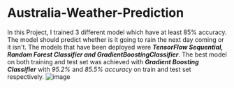 # Australia-Weather-Prediction

In this Project, I trained 3 different model which have at least 85% accuracy. The model should predict whether is it going to rain the next day coming or it isn't.
The models that have been deployed were ***TensorFlow Sequential, Random Forest Classifier and GradientBoostingClassifier***. The best model on both training and test set was achieved with ***Gradient Boosting Classifier*** with *95.2%* and *85.5%* *accuracy* on train and test set respectively.
![image](https://user-images.githubusercontent.com/92305900/215340184-1fe33713-f74b-44c6-8340-009988fd0e01.png)
